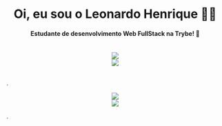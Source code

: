 
# <div align="center">Oi, eu sou o Leonardo Henrique 🙋‍♂️</div>
#### <div align="center">Estudante de desenvolvimento Web FullStack na Trybe! 💚</div>
<br/>

<div align="center"><img src="https://github-readme-stats.vercel.app/api?username=leonardohenriquedev&show_icons=true&theme=vue-dark&hide=stars,issues&locale=pt-br"></div>
<div align="center"><img src="https://github-readme-stats.vercel.app/api/top-langs/?username=leonardohenriquedev&layout=compact&theme=vue-dark"></div>
<br/>

<!-- 
.<div align="center"> [<img src="https://img.shields.io/badge/LinkedIn-0077B5?style=for-the-badge&logo=linkedin&logoColor=white">](https://www.linkedin.com/in/leonardohenriquemachado/)</div>

.<div align="center"> ![](https://komarev.com/ghpvc/?username=your-github-leonardohenriquedev&color=green)</div>
 -->



.<div align="center"> [<img src="https://img.shields.io/badge/LinkedIn-0077B5?style=for-the-badge&logo=linkedin&logoColor=white">](https://www.linkedin.com/in/leonardohenriquemachado/)<div align="center"> ![](https://komarev.com/ghpvc/?username=your-github-leonardohenriquedev&color=green)</div></div>

.




